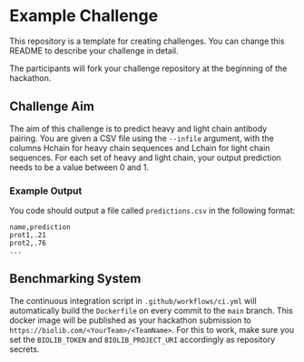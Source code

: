 # Example Challenge

This repository is a template for creating challenges. You can change this README to describe your challenge in detail.

The participants will fork your challenge repository at the beginning of the hackathon.

## Challenge Aim

The aim of this challenge is to predict heavy and light chain antibody pairing. You are given a CSV file using the `--infile` argument, with the columns Hchain for heavy chain sequences and Lchain for light chain sequences. For each set of heavy and light chain, your output prediction needs to be a value between 0 and 1. 

### Example Output
You code should output a file called `predictions.csv` in the following format:

```
name,prediction
prot1,.21
prot2,.76
...
```

## Benchmarking System
The continuous integration script in `.github/workflows/ci.yml` will automatically build the `Dockerfile` on every commit to the `main` branch. This docker image will be published as your hackathon submission to `https://biolib.com/<YourTeam>/<TeamName>`. For this to work, make sure you set the `BIOLIB_TOKEN` and `BIOLIB_PROJECT_URI` accordingly as repository secrets. 
